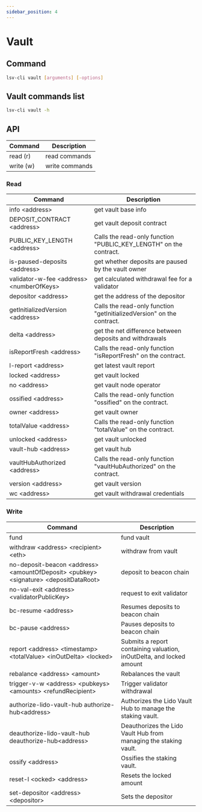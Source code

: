 ```yaml
---
sidebar_position: 4
---
```


# Vault

## Command

```bash
lsv-cli vault [arguments] [-options]
```

## Vault commands list

```bash
lsv-cli vault -h
```

## API

| Command   | Description    |
| --------- | -------------- |
| read (r)  | read commands  |
| write (w) | write commands |

### Read

| Command                                    | Description                                                           |
| ------------------------------------------ | --------------------------------------------------------------------- |
| info \<address>                            | get vault base info                                                   |
| DEPOSIT_CONTRACT \<address>                | get vault deposit contract                                            |
| PUBLIC_KEY_LENGTH \<address>               | Calls the read-only function "PUBLIC_KEY_LENGTH" on the contract.     |
| is-paused-deposits \<address>              | get whether deposits are paused by the vault owner                    |
| validator-w-fee \<address> \<numberOfKeys> | get calculated withdrawal fee for a validator                         |
| depositor \<address>                       | get the address of the depositor                                      |
| getInitializedVersion \<address>           | Calls the read-only function "getInitializedVersion" on the contract. |
| delta \<address>                           | get the net difference between deposits and withdrawals               |
| isReportFresh \<address>                   | Calls the read-only function "isReportFresh" on the contract.         |
| l-report \<address>                        | get latest vault report                                               |
| locked \<address>                          | get vault locked                                                      |
| no \<address>                              | get vault node operator                                               |
| ossified \<address>                        | Calls the read-only function "ossified" on the contract.              |
| owner \<address>                           | get vault owner                                                       |
| totalValue \<address>                      | Calls the read-only function "totalValue" on the contract.            |
| unlocked \<address>                        | get vault unlocked                                                    |
| vault-hub \<address>                       | get vault hub                                                         |
| vaultHubAuthorized \<address>              | Calls the read-only function "vaultHubAuthorized" on the contract.    |
| version \<address>                         | get vault version                                                     |
| wc \<address>                              | get vault withdrawal credentials                                      |

### Write

| Command                                                                                   | Description                                                          |
| ----------------------------------------------------------------------------------------- | -------------------------------------------------------------------- |
| fund                                                                                      | fund vault                                                           |
| withdraw \<address> \<recipient> \<eth>                                                   | withdraw from vault                                                  |
| no-deposit-beacon \<address> \<amountOfDeposit> \<pubkey> \<signature> \<depositDataRoot> | deposit to beacon chain                                              |
| no-val-exit \<address> \<validatorPublicKey>                                              | request to exit validator                                            |
| bc-resume \<address>                                                                      | Resumes deposits to beacon chain                                     |
| bc-pause \<address>                                                                       | Pauses deposits to beacon chain                                      |
| report \<address> \<timestamp> \<totalValue> \<inOutDelta> \<locked>                      | Submits a report containing valuation, inOutDelta, and locked amount |
| rebalance \<address> \<amount>                                                            | Rebalances the vault                                                 |
| trigger-v-w \<address> \<pubkeys> \<amounts> \<refundRecipient>                           | Trigger validator withdrawal                                         |
| authorize-lido-vault-hub authorize-hub\<address>                                          | Authorizes the Lido Vault Hub to manage the staking vault.           |
| deauthorize-lido-vault-hub deauthorize-hub\<address>                                      | Deauthorizes the Lido Vault Hub from managing the staking vault.     |
| ossify \<address>                                                                         | Ossifies the staking vault.                                          |
| reset-l \<ocked> \<address>                                                               | Resets the locked amount                                             |
| set-depositor \<address> \<depositor>                                                     | Sets the depositor                                                   |
